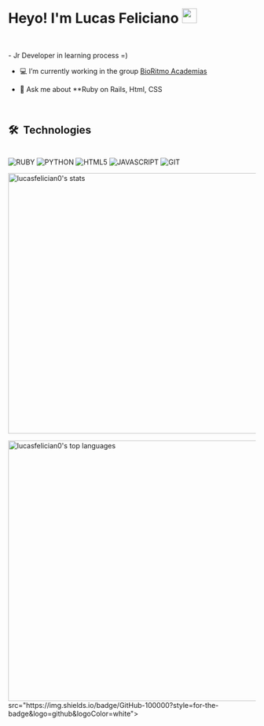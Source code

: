 <h1>Heyo! I'm Lucas Feliciano <img src="https://raw.githubusercontent.com/kaueMarques/kaueMarques/master/hi.gif" width="30px" height="30px"></h1>
<br>
<p>-  Jr Developer in learning process =)

- 💻 I’m currently working in the group [BioRitmo Academias](https://github.com/bioritmo)

- 💬 Ask me about **Ruby on Rails, Html, CSS</p>
<br>

## 🛠 &nbsp;Technologies
<br>
    <img align="center" alt="RUBY" src="https://img.shields.io/badge/Ruby-CC342D?style=for-the-badge&logo=ruby&logoColor=white">
    <img align="center" alt="PYTHON" src="https://img.shields.io/badge/Python-3776AB?style=for-the-badge&logo=python&logoColor=white">
    <img align="center" alt="HTML5" src="https://img.shields.io/badge/HTML5-E34F26?style=for-the-badge&logo=html5&logoColor=white">
    <img align="center" alt="JAVASCRIPT" src="https://img.shields.io/badge/JavaScript-323330?style=for-the-badge&logo=javascript&logoColor=F7DF1E">
    <img align="center" alt="GIT"
  src="https://img.shields.io/badge/GitHub-100000?style=for-the-badge&logo=github&logoColor=white">
<br>

<p align="left">

<img width="530em" src="https://github-readme-stats.vercel.app/api?username=lucasfelician0&show_icons=true&theme=onedark" alt="lucasfelician0's stats"/>

<p>
    <img width="530em" src="https://github-readme-stats.vercel.app/api/top-langs/?username=lucasfelician0&layout=compact" alt="lucasfelician0's top languages"/>
    <br> 
  src="https://img.shields.io/badge/GitHub-100000?style=for-the-badge&logo=github&logoColor=white">
<br>
<br>
</p>



